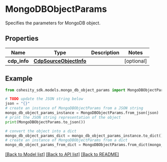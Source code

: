 # MongoDBObjectParams

Specifies the parameters for MongoDB object.

## Properties

Name | Type | Description | Notes
------------ | ------------- | ------------- | -------------
**cdp_info** | [**CdpSourceObjectInfo**](CdpSourceObjectInfo.md) |  | [optional] 

## Example

```python
from cohesity_sdk.models.mongo_db_object_params import MongoDBObjectParams

# TODO update the JSON string below
json = "{}"
# create an instance of MongoDBObjectParams from a JSON string
mongo_db_object_params_instance = MongoDBObjectParams.from_json(json)
# print the JSON string representation of the object
print(MongoDBObjectParams.to_json())

# convert the object into a dict
mongo_db_object_params_dict = mongo_db_object_params_instance.to_dict()
# create an instance of MongoDBObjectParams from a dict
mongo_db_object_params_from_dict = MongoDBObjectParams.from_dict(mongo_db_object_params_dict)
```
[[Back to Model list]](../README.md#documentation-for-models) [[Back to API list]](../README.md#documentation-for-api-endpoints) [[Back to README]](../README.md)


